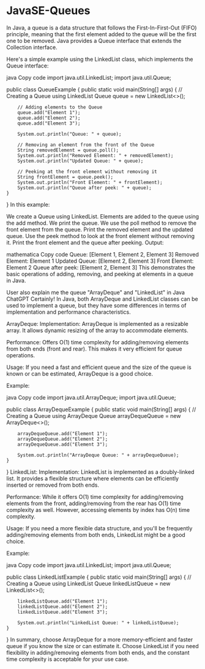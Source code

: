 # JavaSE-Queues

 In Java, a queue is a data structure that follows the First-In-First-Out (FIFO) principle, meaning that the first element added to the queue will be the first one to be removed. Java provides a Queue interface that extends the Collection interface.

Here's a simple example using the LinkedList class, which implements the Queue interface:

java
Copy code
import java.util.LinkedList;
import java.util.Queue;

public class QueueExample {
    public static void main(String[] args) {
        // Creating a Queue using LinkedList
        Queue<String> queue = new LinkedList<>();

        // Adding elements to the Queue
        queue.add("Element 1");
        queue.add("Element 2");
        queue.add("Element 3");

        System.out.println("Queue: " + queue);

        // Removing an element from the front of the Queue
        String removedElement = queue.poll();
        System.out.println("Removed Element: " + removedElement);
        System.out.println("Updated Queue: " + queue);

        // Peeking at the front element without removing it
        String frontElement = queue.peek();
        System.out.println("Front Element: " + frontElement);
        System.out.println("Queue after peek: " + queue);
    }
}
In this example:

We create a Queue using LinkedList.
Elements are added to the queue using the add method.
We print the queue.
We use the poll method to remove the front element from the queue.
Print the removed element and the updated queue.
Use the peek method to look at the front element without removing it.
Print the front element and the queue after peeking.
Output:

mathematica
Copy code
Queue: [Element 1, Element 2, Element 3]
Removed Element: Element 1
Updated Queue: [Element 2, Element 3]
Front Element: Element 2
Queue after peek: [Element 2, Element 3]
This demonstrates the basic operations of adding, removing, and peeking at elements in a queue in Java.




User
also explain me the queue "ArrayDeque" and "LinkedList" in Java
ChatGPT
Certainly! In Java, both ArrayDeque and LinkedList classes can be used to implement a queue, but they have some differences in terms of implementation and performance characteristics.

ArrayDeque:
Implementation: ArrayDeque is implemented as a resizable array. It allows dynamic resizing of the array to accommodate elements.

Performance: Offers O(1) time complexity for adding/removing elements from both ends (front and rear). This makes it very efficient for queue operations.

Usage: If you need a fast and efficient queue and the size of the queue is known or can be estimated, ArrayDeque is a good choice.

Example:

java
Copy code
import java.util.ArrayDeque;
import java.util.Queue;

public class ArrayDequeExample {
    public static void main(String[] args) {
        // Creating a Queue using ArrayDeque
        Queue<String> arrayDequeQueue = new ArrayDeque<>();

        arrayDequeQueue.add("Element 1");
        arrayDequeQueue.add("Element 2");
        arrayDequeQueue.add("Element 3");

        System.out.println("ArrayDeque Queue: " + arrayDequeQueue);
    }
}
LinkedList:
Implementation: LinkedList is implemented as a doubly-linked list. It provides a flexible structure where elements can be efficiently inserted or removed from both ends.

Performance: While it offers O(1) time complexity for adding/removing elements from the front, adding/removing from the rear has O(1) time complexity as well. However, accessing elements by index has O(n) time complexity.

Usage: If you need a more flexible data structure, and you'll be frequently adding/removing elements from both ends, LinkedList might be a good choice.

Example:

java
Copy code
import java.util.LinkedList;
import java.util.Queue;

public class LinkedListExample {
    public static void main(String[] args) {
        // Creating a Queue using LinkedList
        Queue<String> linkedListQueue = new LinkedList<>();

        linkedListQueue.add("Element 1");
        linkedListQueue.add("Element 2");
        linkedListQueue.add("Element 3");

        System.out.println("LinkedList Queue: " + linkedListQueue);
    }
}
In summary, choose ArrayDeque for a more memory-efficient and faster queue if you know the size or can estimate it. Choose LinkedList if you need flexibility in adding/removing elements from both ends, and the constant time complexity is acceptable for your use case.


